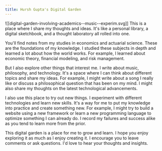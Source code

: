 ```yaml
---
title: Hursh Gupta's Digital Garden
---
```

![[digital-garden-involving-academics--music--experim.svg]]
This is a place where I share my thoughts and ideas. It's like a personal library, a digital sketchbook, and a thought laboratory all rolled into one.

You'll find notes from my studies in economics and actuarial science. These are the foundations of my knowledge. I studied these subjects in depth and learned a lot about how the world works. For example, I learned about economic theory, financial modeling, and risk management.

But I also explore other things that interest me. I write about music, philosophy, and technology. It's a space where I can think about different topics and share my ideas. For example, I might write about a song I really like or discuss a philosophical question that has been on my mind. I might also share my thoughts on the latest technological advancements.

I also use this place to try out new things. I experiment with different technologies and learn new skills. It's a way for me to put my knowledge into practice and create something new. For example, I might try to build a website using a new framework or learn a new programming language to optimize something I can already do. I record my failures and success alike as you tend to learn more from the prior.

This digital garden is a place for me to grow and learn. I hope you enjoy exploring it as much as I enjoy creating it. I encourage you to leave comments or ask questions. I'd love to hear your thoughts and insights.